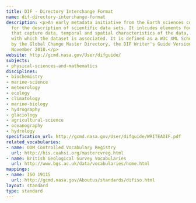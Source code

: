 ```yaml
---
title: DIF - Directory Interchange Format
name: dif-directory-interchange-format
description: <p>An early metadata initiative from the Earth sciences community, intended
  for the description of scientific data sets. It inlcudes elements focusing on instruments
  that capture data, temporal and spatial characteristics of the data, and projects
  with which the dataset is associated. It is defined as a W3C XML Schema.</p><p>Sponsored
  by the Global Change Master Directory, the DIF Writer's Guide Version 6 is from
  November 2010.</p>
website: http://gcmd.nasa.gov/User/difguide/
subjects:
- physical-sciences-and-mathematics
disciplines:
- biochemistry
- marine-science
- meteorology
- ecology
- climatology
- marine-biology
- hydrography
- glaciology
- agricultural-science
- oceanography
- hydrology
specification_url: http://gcmd.nasa.gov/User/difguide/WRITEADIF.pdf
related_vocabularies:
- name: ODM Controlled Vocabulary Registry
  url: http://his.cuahsi.org/mastercvreg.html
- name: British Geological Survey Vocabularies
  url: http://www.bgs.ac.uk/data/vocabularies/home.html
mappings:
- name: ISO 19115
  url: http://gcmd.nasa.gov/Aboutus/standards/difiso.html
layout: standard
type: standard
---
```


